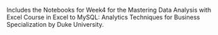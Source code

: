 Includes the Notebooks for Week4 for the Mastering Data Analysis with Excel Course in Excel to MySQL: Analytics Techniques for Business Specialization by Duke University.
